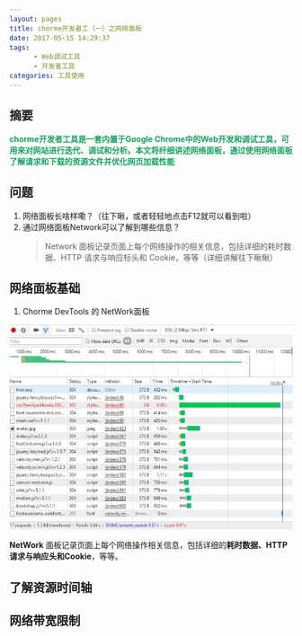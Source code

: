 ```yaml
---
layout: pages
title: chorme开发者工（一）之网络面板
date: 2017-05-15 14:29:37
tags: 
      - Web调试工具
      - 开发者工具
categories: 工具使用
---
```

## 摘要 ##
**<p style="color:#15A05D;display：block">chorme开发者工具是一套内置于Google Chrome中的Web开发和调试工具，可用来对网站进行迭代、调试和分析。本文将纤细讲述网络面板，通过使用网络面板了解请求和下载的资源文件并优化网页加载性能</p>**

## 问题 ##
1. 网络面板长啥样嘞？（往下瞅，或者轻轻地点击F12就可以看到啦）
2. 通过网络面板Network可以了解到哪些信息？
   >Network 面板记录页面上每个网络操作的相关信息，包括详细的耗时数据、HTTP 请求与响应标头和 Cookie，等等（详细讲解往下瞅瞅）

## 网络面板基础 ##
1. Chorme DevTools 的 NetWork面板

![](002_chormeTools_1/timeline_start.jpg)

**NetWork** 面板记录页面上每个网络操作相关信息，包括详细的**耗时数据、HTTP请求与响应头和Cookie**，等等。

## 了解资源时间轴 ##

## 网络带宽限制 ##
